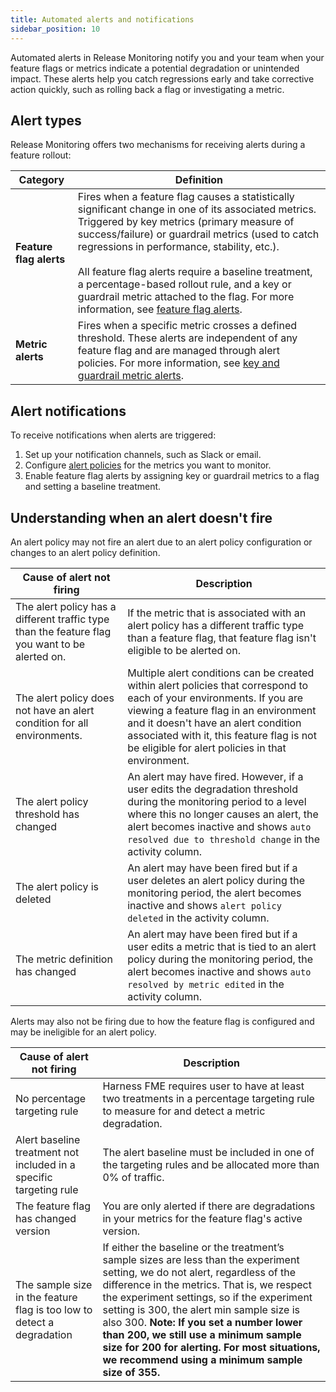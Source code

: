 ```yaml
---
title: Automated alerts and notifications
sidebar_position: 10
---
```


Automated alerts in Release Monitoring notify you and your team when your feature flags or metrics indicate a potential degradation or unintended impact. These alerts help you catch regressions early and take corrective action quickly, such as rolling back a flag or investigating a metric.

## Alert types

Release Monitoring offers two mechanisms for receiving alerts during a feature rollout:

| Category             | Definition  |
|----------------------|-------------|
| **Feature flag alerts** | Fires when a feature flag causes a statistically significant change in one of its associated metrics. Triggered by key metrics (primary measure of success/failure) or guardrail metrics (used to catch regressions in performance, stability, etc.). <br /><br /> All feature flag alerts require a baseline treatment, a percentage-based rollout rule, and a key or guardrail metric attached to the flag. For more information, see [feature flag alerts](./feature-flags). |
| **Metric alerts**    | Fires when a specific metric crosses a defined threshold. These alerts are independent of any feature flag and are managed through alert policies. For more information, see [key and guardrail metric alerts](./metrics). |

## Alert notifications

To receive notifications when alerts are triggered:

1. Set up your notification channels, such as Slack or email.
1. Configure [alert policies](/docs/feature-management-experimentation/release-monitoring/alerts/policies) for the metrics you want to monitor.
1. Enable feature flag alerts by assigning key or guardrail metrics to a flag and setting a baseline treatment.

## Understanding when an alert doesn't fire 

An alert policy may not fire an alert due to an alert policy configuration or changes to an alert policy definition. 

| **Cause of alert not firing** | **Description** |
| ---- | ---- |
| The alert policy has a different traffic type than the feature flag you want to be alerted on. | If the metric that is associated with an alert policy has a different traffic type than a feature flag, that feature flag isn't eligible to be alerted on. |
| The alert policy does not have an alert condition for all environments. | Multiple alert conditions can be created within alert policies that correspond to each of your environments. If you are viewing a feature flag in an environment and it doesn't have an alert condition associated with it, this feature flag is not be eligible for alert policies in that environment. |
| The alert policy threshold has changed | An alert may have fired. However, if a user edits the degradation threshold during the monitoring period to a level where this no longer causes an alert, the alert becomes inactive and shows `auto resolved due to threshold change` in the activity column. |
| The alert policy is deleted | An alert may have been fired but if a user deletes an alert policy during the monitoring period, the alert becomes inactive and shows `alert policy deleted` in the activity column.|
| The metric definition has changed | An alert may have been fired but if a user edits a metric that is tied to an alert policy during the monitoring period, the alert becomes inactive and shows `auto resolved by metric edited` in the activity column. |

Alerts may also not be firing due to how the feature flag is configured and may be ineligible for an alert policy. 

| **Cause of alert not firing** | **Description** | 
| ---- | ----|
| No percentage targeting rule | Harness FME requires user to have at least two treatments in a percentage targeting rule to measure for and detect a metric degradation.   |
| Alert baseline treatment not included in a specific targeting rule | The alert baseline must be included in one of the targeting rules and be allocated more than 0% of traffic.  |
| The feature flag has changed version | You are only alerted if there are degradations in your metrics for the feature flag's active version.|
| The sample size in the feature flag is too low to detect a degradation | If either the baseline or the treatment’s sample sizes are less than the experiment setting, we do not alert, regardless of the difference in the metrics. That is, we respect the experiment settings, so if the experiment setting is 300, the alert min sample size is also 300. **Note: If you set a number lower than 200, we still use a minimum sample size for 200 for alerting. For most situations, we recommend using a minimum sample size of 355.** |